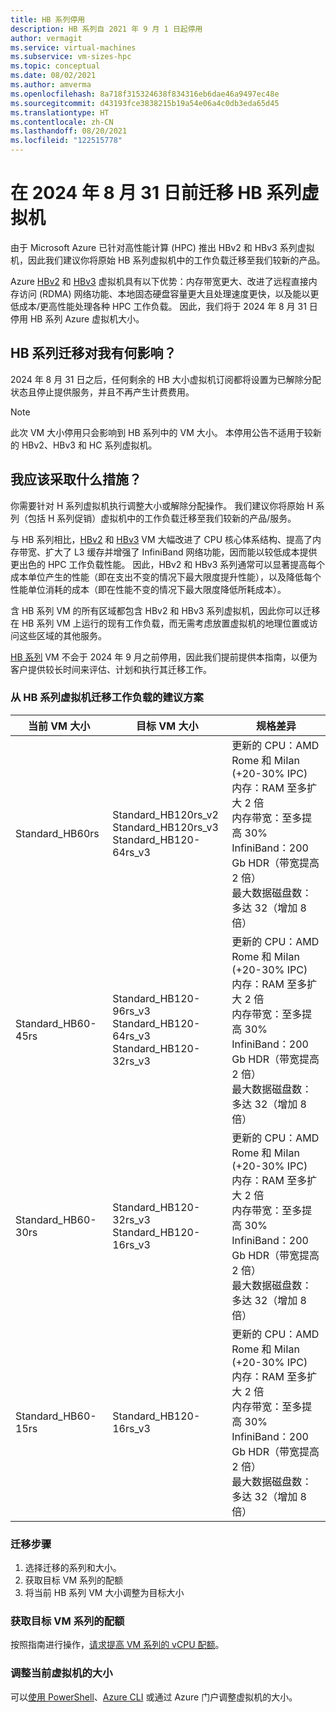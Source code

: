 ```yaml
---
title: HB 系列停用
description: HB 系列自 2021 年 9 月 1 日起停用
author: vermagit
ms.service: virtual-machines
ms.subservice: vm-sizes-hpc
ms.topic: conceptual
ms.date: 08/02/2021
ms.author: amverma
ms.openlocfilehash: 8a718f315324638f834316eb6dae46a9497ec48e
ms.sourcegitcommit: d43193fce3838215b19a54e06a4c0db3eda65d45
ms.translationtype: HT
ms.contentlocale: zh-CN
ms.lasthandoff: 08/20/2021
ms.locfileid: "122515778"
---
```

# <a name="migrate-your-hb-series-virtual-machines-by-august-31-2024"></a>在 2024 年 8 月 31 日前迁移 HB 系列虚拟机
由于 Microsoft Azure 已针对高性能计算 (HPC) 推出 HBv2 和 HBv3 系列虚拟机，因此我们建议你将原始 HB 系列虚拟机中的工作负载迁移至我们较新的产品。  

Azure [HBv2](hbv2-series.md) 和 [HBv3](hbv3-series.md) 虚拟机具有以下优势：内存带宽更大、改进了远程直接内存访问 (RDMA) 网络功能、本地固态硬盘容量更大且处理速度更快，以及能以更低成本/更高性能处理各种 HPC 工作负载。 因此，我们将于 2024 年 8 月 31 日停用 HB 系列 Azure 虚拟机大小。

## <a name="how-does-the-hb-series-migration-affect-me"></a>HB 系列迁移对我有何影响？  

2024 年 8 月 31 日之后，任何剩余的 HB 大小虚拟机订阅都将设置为已解除分配状态且停止提供服务，并且不再产生计费费用。  
> [!NOTE]
> 此次 VM 大小停用只会影响到 HB 系列中的 VM 大小。 本停用公告不适用于较新的 HBv2、HBv3 和 HC 系列虚拟机。 

## <a name="what-actions-should-i-take"></a>我应该采取什么措施？  

你需要针对 H 系列虚拟机执行调整大小或解除分配操作。 我们建议你将原始 H 系列（包括 H 系列促销）虚拟机中的工作负载迁移至我们较新的产品/服务。

与 HB 系列相比，[HBv2](hbv2-series.md) 和 [HBv3](hbv3-series.md) VM 大幅改进了 CPU 核心体系结构、提高了内存带宽、扩大了 L3 缓存并增强了 InfiniBand 网络功能，因而能以较低成本提供更出色的 HPC 工作负载性能。 因此，HBv2 和 HBv3 系列通常可以显著提高每个成本单位产生的性能（即在支出不变的情况下最大限度提升性能），以及降低每个性能单位消耗的成本（即在性能不变的情况下最大限度降低所耗成本）。

含 HB 系列 VM 的所有区域都包含 HBv2 和 HBv3 系列虚拟机，因此你可以迁移在 HB 系列 VM 上运行的现有工作负载，而无需考虑放置虚拟机的地理位置或访问这些区域的其他服务。 

[HB 系列](hb-series.md) VM 不会于 2024 年 9 月之前停用，因此我们提前提供本指南，以便为客户提供较长时间来评估、计划和执行其迁移工作。 

### <a name="recommendations-for-workload-migration-from-hb-series-virtual-machines"></a>从 HB 系列虚拟机迁移工作负载的建议方案 

| 当前 VM 大小 | 目标 VM 大小 | 规格差异  |
|---|---|---|
|Standard_HB60rs |Standard_HB120rs_v2 <br> Standard_HB120rs_v3 <br> Standard_HB120-64rs_v3 |更新的 CPU：AMD Rome 和 MiIan (+20-30% IPC) <br> 内存：RAM 至多扩大 2 倍  <br> 内存带宽：至多提高 30% <br> InfiniBand：200 Gb HDR（带宽提高 2 倍） <br> 最大数据磁盘数：多达 32（增加 8 倍） |
|Standard_HB60-45rs |Standard_HB120-96rs_v3 <br> Standard_HB120-64rs_v3 <br> Standard_HB120-32rs_v3 |更新的 CPU：AMD Rome 和 MiIan (+20-30% IPC) <br> 内存：RAM 至多扩大 2 倍  <br>  内存带宽：至多提高 30% <br> InfiniBand：200 Gb HDR（带宽提高 2 倍） <br> 最大数据磁盘数：多达 32（增加 8 倍） |
|Standard_HB60-30rs |Standard_HB120-32rs_v3 <br> Standard_HB120-16rs_v3 |更新的 CPU：AMD Rome 和 MiIan (+20-30% IPC) <br> 内存：RAM 至多扩大 2 倍 <br> 内存带宽：至多提高 30% <br> InfiniBand：200 Gb HDR（带宽提高 2 倍） <br> 最大数据磁盘数：多达 32（增加 8 倍） |
|Standard_HB60-15rs |Standard_HB120-16rs_v3 |更新的 CPU：AMD Rome 和 MiIan (+20-30% IPC) <br> 内存：RAM 至多扩大 2 倍 <br> 内存带宽：至多提高 30% <br> InfiniBand：200 Gb HDR（带宽提高 2 倍） <br> 最大数据磁盘数：多达 32（增加 8 倍） |


### <a name="migration-steps"></a>迁移步骤 
1. 选择迁移的系列和大小。 
2. 获取目标 VM 系列的配额 
3. 将当前 HB 系列 VM 大小调整为目标大小 


### <a name="get-quota-for-the-target-vm-family"></a>获取目标 VM 系列的配额 

按照指南进行操作，[请求提高 VM 系列的 vCPU 配额](../azure-portal/supportability/per-vm-quota-requests.md)。


### <a name="resize-the-current-virtual-machine"></a>调整当前虚拟机的大小
可以[使用 PowerShell](./windows/resize-vm.md)、[Azure CLI](./linux/change-vm-size.md) 或通过 Azure 门户调整虚拟机的大小。
